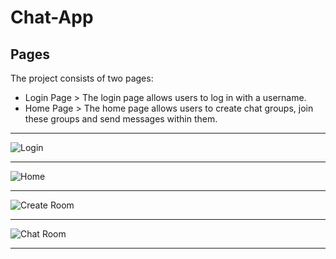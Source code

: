 # Chat-App

## Pages
The project consists of two pages:

- Login Page > The login page allows users to log in with a username.
- Home Page > The home page allows users to create chat groups, join these groups and send messages within them.

***

![Login](https://github.com/trebektas/Chat-App/assets/111200262/3fbc7876-9237-49b1-9de6-54b73177db39)

***

![Home](https://github.com/trebektas/Chat-App/assets/111200262/ccd52aa5-b9ab-4c8c-acbc-2bb3857db997)

***

![Create Room](https://github.com/trebektas/Chat-App/assets/111200262/0d907295-275f-4f4b-abaa-cf431916ee42)

***

![Chat Room](https://github.com/trebektas/Chat-App/assets/111200262/b609ad40-9c6f-4e8f-8d69-df63accffdc2)

***
